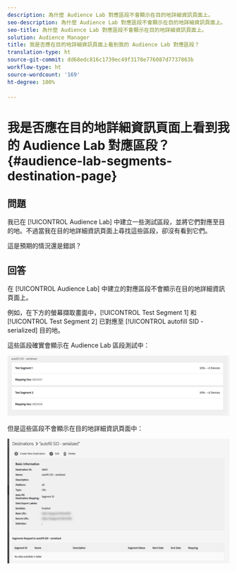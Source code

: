 ```yaml
---
description: 為什麼 Audience Lab 對應區段不會顯示在目的地詳細資訊頁面上。
seo-description: 為什麼 Audience Lab 對應區段不會顯示在目的地詳細資訊頁面上。
seo-title: 為什麼 Audience Lab 對應區段不會顯示在目的地詳細資訊頁面上。
solution: Audience Manager
title: 我是否應在目的地詳細資訊頁面上看到我的 Audience Lab 對應區段？
translation-type: ht
source-git-commit: dd68edc816c1739ec49f3178e776087d7737863b
workflow-type: ht
source-wordcount: '169'
ht-degree: 100%

---
```



# 我是否應在目的地詳細資訊頁面上看到我的 Audience Lab 對應區段？{#audience-lab-segments-destination-page}

## 問題

我已在 [!UICONTROL Audience Lab] 中建立一些測試區段，並將它們對應至目的地。不過當我在目的地詳細資訊頁面上尋找這些區段，卻沒有看到它們。

這是預期的情況還是錯誤？

## 回答

在 [!UICONTROL Audience Lab] 中建立的對應區段不會顯示在目的地詳細資訊頁面上。

例如，在下方的螢幕擷取畫面中，[!UICONTROL Test Segment 1] 和 [!UICONTROL Test Segment 2] 已對應至 [!UICONTROL autofill SID - serialized] 目的地。

這些區段確實會顯示在 Audience Lab 區段測試中：

![Audience Lab 區段檢視的影像](assets/should_i_see_my_aamlab01.png)

但是這些區段不會顯示在目的地詳細資訊頁面中：

![目的地詳細資訊頁面的影像](assets/should_i_see_my_aamlab02.png)